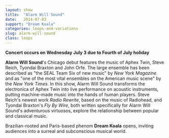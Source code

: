 ```yaml
---
layout: show
title:  "Alarm Will Sound"
date:   2014-07-03
support: "Dream Koala"
categories: loops-and-variations
slug: alarm-will-sound
class: loops
---
```


**Concert occurs on Wednesday July 3 due to Fourth of July holiday**

**Alarm Will Sound**'s Chicago debut features the music of Aphex Twin, Steve Reich, Tyondai Braxton and John Orfe. The large ensemble has been described as "the SEAL Team Six of new music" by *New York Magazine* and as "one of the most vital ensembles on the American music scene" by the *New York Times*. In this show, Alarm Will Sound transforms the electronica of Aphex Twin into live performance on acoustic instruments, putting machine-made music into the hands of human players. Steve Reich's newest work *Radio Rewrite*, based on the music of Radiohead, and Tyondai Braxton's *Fly By Wire*, both written specifically for Alarm Will Sound's adventurous virtuosos, explore the relationship between popular and classical music.

Brazilian-rooted and Paris-based phenom **Dream Koala** opens, inviting audiences into a surreal and subconscious musical world.